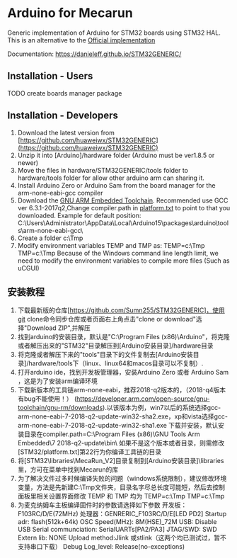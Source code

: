 # Arduino for Mecarun
Generic implementation of Arduino for STM32 boards using STM32 HAL. This is an alternative to the [Official implementation](https://github.com/stm32duino/Arduino_Core_STM32) 

Documentation: https://danieleff.github.io/STM32GENERIC/

## Installation - Users

TODO create boards manager package

## Installation - Developers
1. Download the latest version from [https://github.com/huaweiwx/STM32GENERIC](https://github.com/huaweiwx/STM32GENERIC)
2. Unzip it into [Arduino]/hardware folder (Arduino must be ver1.8.5 or newer)
3. Move the files in hardware/STM32GENERIC/tools folder to hardware/tools folder for allow other arduino arm can sharing it.
4. Install Arduino Zero or Arduino Sam from the board manager for the arm-none-eabi-gcc compiler
5. Download the [GNU ARM Embedded Toolchain](https://developer.arm.com/open-source/gnu-toolchain/gnu-rm/downloads).
   Recommended use GCC ver 6.3.1-2017q2,Change compiler.path in [platform.txt](https://github.com/danieleff/STM32GENERIC/blob/master/STM32/platform.txt#L21) to point to that you downloaded.
   Example for default position:  C:\Users\Administrator\AppData\Local\Arduino15\packages\arduino\tools\arm-none-eabi-gcc\
6. Create a folder c:\Tmp
7. Modify environment variables TEMP and TMP as: 
   TEMP=c:\Tmp
   TMP=c:\Tmp
   Because of the Windows command line length limit, we need to modify the environment variables to compile more files (Such as uCGUI)

## 安装教程
1. 下载最新版的仓库[https://github.com/Sumn255/STM32GENERIC]，使用git clone命令同步仓库或者页面右上角点击"clone or download"选择"Download ZIP",并解压
2. 找到arduino的安装目录，默认是"C:\Program Files (x86)\Arduino"，将克隆或者解压出来的"STM32"目录解压到[Arduino安装目录]/hardware目录
3. 将克隆或者解压下来的"tools"目录下的文件复制去[Arduino安装目录]/hardware/tools下（linux、linux64和macos目录可以不复制）.
4. 打开arduino ide，找到开发板管理器，安装Arduino Zero 或者 Arduino Sam ，这是为了安装arm编译环境
5. 下载新版本的工具链arm-none-eabi，推荐2018-q2版本的，（2018-q4版本有bug不能使用！） (https://developer.arm.com/open-source/gnu-toolchain/gnu-rm/downloads).以该版本为例，win7以后的系统选择gcc-arm-none-eabi-7-2018-q2-update-win32-sha2.exe，xp和vista选择gcc-arm-none-eabi-7-2018-q2-update-win32-sha1.exe 
   下载并安装，默认安装目录在compiler.path=C:\Program Files (x86)\GNU Tools Arm Embedded\7 2018-q2-update\bin\ 如果不是这个版本或者目录，则需修改 [STM32/platform.txt]第22行为你编译工具链的目录
6. 将[STM32\libraries\MecaRun_V2]目录复制到[Arduino安装目录]\libraries里，方可在菜单中找到Mecarun的库
7. 为了解决文件过多时候编译失败的问题（windows系统限制），建议修改环境变量，方法是先新建C:\Tmp文件夹，目录名字尽总长度可能短，然后去控制面板里相关设置界面修改 TEMP 和 TMP 均为
   TEMP=c:\Tmp
   TMP=c:\Tmp
8. 为麦克纳姆车主板编译固件时的参数请选择如下参数
	开发板：F103RC/D/E(72MHz)
	处理器：GENRERIC_F103RC/D/E[LED PD2]
	Startup adr: flash(512k+64k)
	OSC Speed(MHz): 8M(HSE)_72M
	USB: Disable USB
	Serial communciation: SerialUARTs[PA2/PA3]
	JTAG/SWD: SWD
	Extern lib: NONE
	Upload method:Jlink 或stlink（这两个均已测试过，暂不支持串口下载）
	Debug Log_level: Release(no-exceptions)
